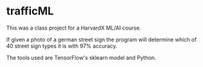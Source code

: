 # trafficML

This was a class project for a HarvardX ML/AI course. 

If given a photo of a german street sign the program will determine which of 40 street sign types it is with 97% accuracy.

The tools used are TensorFlow's sklearn model and Python.
